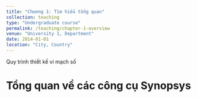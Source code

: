 ```yaml
---
title: "Chương 1: Tìm hiểu tổng quan"
collection: teaching
type: "Undergraduate course"
permalink: /teaching/chapter-1-overview
venue: "University 1, Department"
date: 2014-01-01
location: "City, Country"
---
```



Quy trình thiết kế vi mạch số


Tổng quan về các công cụ Synopsys
======